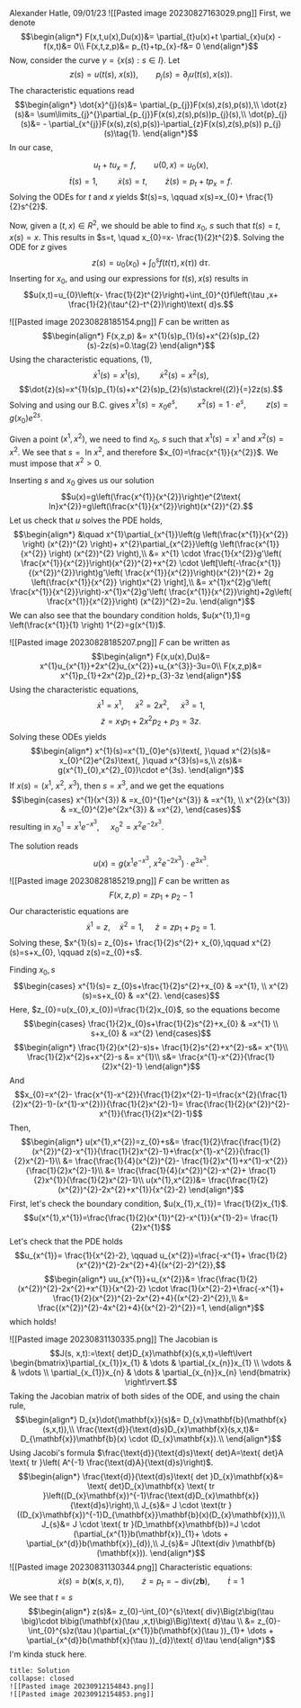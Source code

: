 Alexander Hatle, 09/01/23
![[Pasted image 20230827163029.png]]
First, we denote 
$$\begin{align*}
F(x,t,u(x),Du(x))&= \partial_{t}u(x)+t \partial_{x}u(x) -f(x,t)&= 0\\
F(x,t,z,p)&= p_{t}+tp_{x}-f&= 0
\end{align*}$$
Now, consider the curve $\gamma =\{x(s): s \in I\}$. Let
$$z(s)=u(t(s)\text{, }x(s)),\qquad p_{j}(s)=\partial_{j}u(t(s),x(s)).$$
The characteristic equations read
$$\begin{align*}
\dot{x}^{j}(s)&= \partial_{p_{j}}F(x(s),z(s),p(s)),\\
	\dot{z}(s)&= \sum\limits_{j}^{}\partial_{p_{j}}F(x(s),z(s),p(s))p_{j}(s),\\
			\dot{p}_{j}(s)&= - \partial_{x^{j}}F(x(s),z(s),p(s))-\partial_{z}F(x(s),z(s),p(s)) p_{j}(s)\tag{1}.
\end{align*}$$
In our case,

$$u_{t}+tu_{x}=f, \qquad u(0,x)=u_{0}(x),$$
$$\dot{t}(s)=1\text{, }\qquad \dot{x}(s)=t, \qquad \dot{z}(s)=p_{t}+tp_{x}=f.$$
Solving the ODEs for $t$ and $x$ yields 
$t(s)=s, \qquad x(s)=x_{0}+ \frac{1}{2}s^{2}$.

Now, given a $(t,x) \in R^{2}$, we should be able to find $x_{0}\text{, }s$ such that $t(s)=t,\quad  x(s)=x$. 
This results in $s=t, \quad x_{0}=x- \frac{1}{2}t^{2}$. 
Solving the ODE for $z$ gives
$$z(s)=u_{0}(x_{0})+\int_{0}^{s}f(t(\tau ),x(\tau ))\text{ d}\tau  .$$
Inserting for $x_{0}$, and using our expressions for $t(s),x(s)$ results in
$$u(x,t)=u_{0}\left(x- \frac{1}{2}t^{2}\right)+\int_{0}^{t}f\left(\tau ,x+ \frac{1}{2}(\tau^{2}-t^{2})\right)\text{ d}s.$$


![[Pasted image 20230828185154.png]]
$F$ can be written as
$$\begin{align*}
F(x,z,p) &= x^{1}(s)p_{1}(s)+x^{2}(s)p_{2}(s)-2z(s)=0.\tag{2}
\end{align*}$$
Using the characteristic equations, $(1)$,
$$\dot{x}^{1}(s)=x^{1}(s)\text{, }\qquad \dot{x}^{2}(s)=x^{2}(s),$$
$$\dot{z}(s)=x^{1}(s)p_{1}(s)+x^{2}(s)p_{2}(s)\stackrel{(2)}{=}2z(s).$$
Solving and using our B.C. gives
$x^{1}(s)=x_{0}e^{s}\text{, }\qquad x^{2}(s)=1\cdot e^{s}\text{, }\qquad z(s)=g(x_{0})e^{2s}.$

Given a point $(x^{1},x^{2})$, we need to find $x_{0}\text{, }s$ such that $x^{1}(s)=x^{1}\text{ and }x^{2}(s)=x^{2}$. We see that $s=\text{ ln }x^{2}$, and therefore $x_{0}=\frac{x^{1}}{x^{2}}$. We must impose that $x^{2}>0$.

Inserting $s$ and $x_{0}$ gives us our solution
$$u(x)=g\left(\frac{x^{1}}{x^{2}}\right)e^{2\text{ ln}x^{2}}=g\left(\frac{x^{1}}{x^{2}}\right)(x^{2})^{2}.$$
Let us check that $u$ solves the PDE holds,
$$\begin{align*}
&\quad x^{1}\partial_{x^{1}}\left(g \left(\frac{x^{1}}{x^{2}} \right) (x^{2})^{2} \right)+ x^{2}\partial_{x^{2}}\left(g \left(\frac{x^{1}}{x^{2}} \right) (x^{2})^{2} \right),\\
	 &= x^{1} \cdot \frac{1}{x^{2}}g'\left( \frac{x^{1}}{x^{2}}\right)(x^{2})^{2}+x^{2} \cdot \left[\left(-\frac{x^{1}}{(x^{2})^{2}}\right)g'\left( \frac{x^{1}}{x^{2}}\right)(x^{2})^{2}+ 2g \left(\frac{x^{1}}{x^{2}} \right)x^{2}  \right],\\
&= x^{1}x^{2}g'\left( \frac{x^{1}}{x^{2}}\right)-x^{1}x^{2}g'\left( \frac{x^{1}}{x^{2}}\right)+2g\left( \frac{x^{1}}{x^{2}}\right) (x^{2})^{2}=2u.
\end{align*}$$
We can also see that the boundary condition holds, $u(x^{1},1)=g \left(\frac{x^{1}}{1} \right) 1^{2}=g(x^{1})$.

![[Pasted image 20230828185207.png]]
$F$ can be written as
$$\begin{align*}
F(x,u(x),Du)&= x^{1}u_{x^{1}}+2x^{2}u_{x^{2}}+u_{x^{3}}-3u=0\\
F(x,z,p)&= x^{1}p_{1}+2x^{2}p_{2}+p_{3}-3z
\end{align*}$$
Using the characteristic equations,
$$\dot{x}^{1}=x^{1}\text{, }\quad \dot{x}^{2}=2x^{2}\text{, }\quad \dot{x}^{3}=1,$$
$$\dot{z}=x_{1}p_{1}+2x^{2}p_{2}+ p_{3}=3z.$$
Solving these ODEs yields
$$\begin{align*}
x^{1}(s)=x^{1}_{0}e^{s}\text{, }\quad x^{2}(s)&= x_{0}^{2}e^{2s}\text{, }\quad x^{3}(s)=s,\\
z(s)&= g(x^{1}_{0},x^{2}_{0})\cdot e^{3s}.
\end{align*}$$
If $x(s)=(x^{1}\text{, }x^{2}\text{, }x^{3})$, then $s=x^{3}$, and we get the equations
$$\begin{cases}
x^{1}(x^{3}) & =x_{0}^{1}e^{x^{3}} & =x^{1}, \\
x^{2}(x^{3}) & =x_{0}^{2}e^{2x^{3}} & =x^{2},
\end{cases}$$
resulting in $x_{0}^{1}=x^{1}e^{-x^{3}}\text{, }\quad x_{0}^{2}=x^{2}e^{-2x^{3}}$.

The solution reads
$$u(x)=g(x^{1}e^{-x^{3}}\text{, }x^{2}e^{-2x^{3}})\cdot e^{3x^{3}}.$$

![[Pasted image 20230828185219.png]]
$F$ can be written as
$$F(x,z,p)=zp_{1}+p_{2}-1$$
Our characteristic equations are
$$\dot{x}^{1}=z, \quad \dot{x}^{2}=1\text{, }\quad \dot{z}=zp_{1}+p_{2}=1.$$
Solving these,
$x^{1}(s)= z_{0}s+ \frac{1}{2}s^{2}+ x_{0},\qquad x^{2}(s)=s+x_{0}, \qquad z(s)=z_{0}+s$.

Finding $x_{0},s$
$$\begin{cases}
x^{1}(s)= z_{0}s+\frac{1}{2}s^{2}+x_{0} & =x^{1}, \\
x^{2}(s)=s+x_{0} & =x^{2}.
\end{cases}$$
Here, $z_{0}=u(x_{0},x_{0})=\frac{1}{2}x_{0}$, so the equations become
$$\begin{cases}
\frac{1}{2}x_{0}s+\frac{1}{2}s^{2}+x_{0} & =x^{1} \\
s+x_{0} & =x^{2}
\end{cases}$$
$$\begin{align*}
\frac{1}{2}(x^{2}-s)s+ \frac{1}{2}s^{2}+x^{2}-s&= x^{1}\\
\frac{1}{2}x^{2}s+x^{2}-s &= x^{1}\\
s&= \frac{x^{1}-x^{2}}{\frac{1}{2}x^{2}-1}
\end{align*}$$
And $$x_{0}=x^{2}- \frac{x^{1}-x^{2}}{\frac{1}{2}x^{2}-1}=\frac{x^{2}(\frac{1}{2}x^{2}-1)-(x^{1}-x^{2})}{\frac{1}{2}x^{2}-1}= \frac{\frac{1}{2}(x^{2})^{2}-x^{1}}{\frac{1}{2}x^{2}-1}$$
Then,
$$\begin{align*}
u(x^{1},x^{2})=z_{0}+s&= \frac{1}{2}\frac{\frac{1}{2}(x^{2})^{2}-x^{1}}{\frac{1}{2}x^{2}-1}+\frac{x^{1}-x^{2}}{\frac{1}{2}x^{2}-1}\\
&= \frac{\frac{1}{4}(x^{2})^{2}- \frac{1}{2}x^{1}+x^{1}-x^{2}}{\frac{1}{2}x^{2}-1}\\
&= \frac{\frac{1}{4}(x^{2})^{2}-x^{2}+ \frac{1}{2}x^{1}}{\frac{1}{2}x^{2}-1}\\
u(x^{1},x^{2})&=  \frac{\frac{1}{2}(x^{2})^{2}-2x^{2}+x^{1}}{x^{2}-2}
\end{align*}$$
First, let's check the boundary condition, $u(x_{1},x_{1})= \frac{1}{2}x_{1}$.
$$u(x^{1},x^{1})=\frac{\frac{1}{2}(x^{1})^{2}-x^{1}}{x^{1}-2}= \frac{1}{2}x^{1}$$
Let's check that the PDE holds
$$u_{x^{1}}= \frac{1}{x^{2}-2}, \qquad u_{x^{2}}=\frac{-x^{1}+ \frac{1}{2}(x^{2})^{2}-2x^{2}+4}{(x^{2}-2)^{2}},$$
$$\begin{align*}
uu_{x^{1}}+u_{x^{2}}&= \frac{\frac{1}{2}(x^{2})^{2}-2x^{2}+x^{1}}{x^{2}-2} \cdot \frac{1}{x^{2}-2}+\frac{-x^{1}+ \frac{1}{2}(x^{2})^{2}-2x^{2}+4}{(x^{2}-2)^{2}},\\
&= \frac{(x^{2})^{2}-4x^{2}+4}{(x^{2}-2)^{2}}=1,
\end{align*}$$
which holds!


![[Pasted image 20230831130335.png]]
The Jacobian is
$$J(s, x,t):=\text{ det}D_{x}\mathbf{x}(s,x,t)=\left\lvert \begin{bmatrix}\partial_{x_{1}}x_{1} & \dots  & \partial_{x_{n}}x_{1} \\ \vdots &   & \vdots \\ \partial_{x_{1}}x_{n} & \dots & \partial_{x_{n}}x_{n} \end{bmatrix} \right\rvert.$$
Taking the Jacobian matrix of both sides of the ODE, and using the chain rule,
$$\begin{align*}
D_{x}\dot{\mathbf{x}}(s)&= D_{x}\mathbf{b}(\mathbf{x}(s,x,t)),\\
	\frac{\text{d}}{\text{d}s}D_{x}\mathbf{x}(s,x,t)&= D_{\mathbf{x}}\mathbf{b}(x) \cdot (D_{x}\mathbf{x}).\\
\end{align*}$$
Using Jacobi's formula $\frac{\text{d}}{\text{d}s}\text{ det}A=\text{ det}A \text{ tr }\left( A^{-1} \frac{\text{d}A}{\text{d}s}\right)$.
$$\begin{align*}
\frac{\text{d}}{\text{d}s}\text{ det }D_{x}\mathbf{x}&= \text{ det}D_{x}\mathbf{x} \text{ tr }\left((D_{x}\mathbf{x})^{-1}\frac{\text{d}D_{x}\mathbf{x}}{\text{d}s}\right),\\
J_{s}&= J \cdot \text{tr }((D_{x}\mathbf{x})^{-1}D_{\mathbf{x}}\mathbf{b}(x)(D_{x}\mathbf{x})),\\
J_{s}&= J \cdot \text{ tr }(D_\mathbf{x}\mathbf{b})=J \cdot (\partial_{x^{1}}b(\mathbf{x})_{1}+ \dots + \partial_{x^{d}}b(\mathbf{x})_{d}),\\
J_{s}&= J(\text{div }\mathbf{b}(\mathbf{x})).
\end{align*}$$
![[Pasted image 20230831130344.png]]
Characteristic equations:
$$\dot{x}(s)=b(\mathbf{x}(s,x,t)), \qquad \dot{z}=p_{t}=-\text{ div}(z \mathbf{b}), \qquad \dot{t}=1$$
We see that $t=s$
$$\begin{align*}
z(s)&= z_{0}-\int_{0}^{s}\text{ div}\Big(z\big(\tau \big)\cdot b\big(\mathbf{x}(\tau ,x,t)\big)\Big)\text{ d}\tau \\
&= z_{0}-\int_{0}^{s}z(\tau )(\partial_{x^{1}}b(\mathbf{x}(\tau ))_{1}+ \dots + \partial_{x^{d}}b(\mathbf{x}(\tau ))_{d})\text{ d}\tau 
\end{align*}$$
I'm kinda stuck here.


```ad-note
title: Solution
collapse: closed
![[Pasted image 20230912154843.png]]
![[Pasted image 20230912154853.png]]
```
